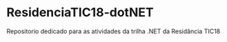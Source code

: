 # ResidenciaTIC18-dotNET
Repositorio dedicado para as atividades da trilha .NET da Residância TIC18
